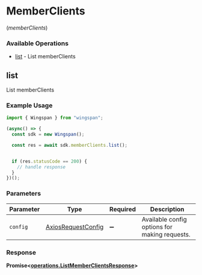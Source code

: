 # MemberClients
(*memberClients*)

### Available Operations

* [list](#list) - List memberClients

## list

List memberClients

### Example Usage

```typescript
import { Wingspan } from "wingspan";

(async() => {
  const sdk = new Wingspan();

  const res = await sdk.memberClients.list();


  if (res.statusCode == 200) {
    // handle response
  }
})();
```

### Parameters

| Parameter                                                    | Type                                                         | Required                                                     | Description                                                  |
| ------------------------------------------------------------ | ------------------------------------------------------------ | ------------------------------------------------------------ | ------------------------------------------------------------ |
| `config`                                                     | [AxiosRequestConfig](https://axios-http.com/docs/req_config) | :heavy_minus_sign:                                           | Available config options for making requests.                |


### Response

**Promise<[operations.ListMemberClientsResponse](../../models/operations/listmemberclientsresponse.md)>**

